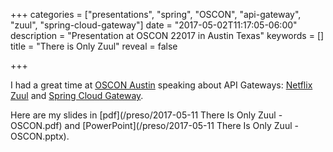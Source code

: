 +++
categories = ["presentations", "spring", "OSCON", "api-gateway", "zuul", "spring-cloud-gateway"]
date = "2017-05-02T11:17:05-06:00"
description = "Presentation at OSCON 22017 in Austin Texas"
keywords = []
title = "There is Only Zuul"
reveal = false

+++

I had a great time at [OSCON Austin](https://conferences.oreilly.com/oscon/oscon-tx/public/schedule/detail/57109) speaking about API Gateways: [Netflix Zuul](https://github.com/Netflix/zuul/) and [Spring Cloud Gateway](https://github.com/spring-cloud/spring-cloud-gateway/tree/2.0.x).

<!--more-->

Here are my slides in [pdf](/preso/2017-05-11 There Is Only Zuul - OSCON.pdf) and [PowerPoint](/preso/2017-05-11 There Is Only Zuul - OSCON.pptx).
